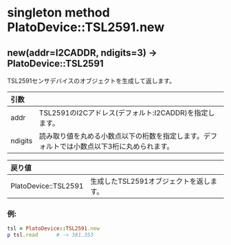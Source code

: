 # singleton method PlatoDevice::TSL2591.new

## new(addr=I2CADDR, ndigits=3) -> PlatoDevice::TSL2591

TSL2591センサデバイスのオブジェクトを生成して返します。

|引数||
|:--|:--|
|addr|TSL2591のI2Cアドレス(デフォルト:I2CADDR)を指定します。|
|ndigits|読み取り値を丸める小数点以下の桁数を指定します。デフォルトでは小数点以下3桁に丸められます。|

|戻り値||
|:--|:--|
|PlatoDevice::TSL2591|生成したTSL2591オブジェクトを返します。|

### 例:
```Ruby
tsl = PlatoDevice::TSL2591.new
p tsl.read      # -> 381.353
```
